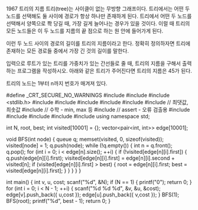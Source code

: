 1967 트리의 지름
트리(tree)는 사이클이 없는 무방향 그래프이다. 트리에서는 어떤 두 노드를 선택해도 둘 사이에 경로가 항상 하나만 존재하게 된다. 
트리에서 어떤 두 노드를 선택해서 양쪽으로 쫙 당길 때, 가장 길게 늘어나는 경우가 있을 것이다. 이럴 때 트리의 모든 노드들은 이 두 노드를 지름의 끝 점으로 하는 원 안에 들어가게 된다.

이런 두 노드 사이의 경로의 길이를 트리의 지름이라고 한다. 정확히 정의하자면 트리에 존재하는 모든 경로들 중에서 가장 긴 것의 길이를 말한다.

입력으로 루트가 있는 트리를 가중치가 있는 간선들로 줄 때, 트리의 지름을 구해서 출력하는 프로그램을 작성하시오. 아래와 같은 트리가 주어진다면 트리의 지름은 45가 된다.

트리의 노드는 1부터 n까지 번호가 매겨져 있다.



#define _CRT_SECURE_NO_WARNINGS
#include <numeric>
#include <cstdio>
#include <stdlib.h>
#include <iostream>
#include <cstring>
#include <string>
#include <algorithm>
#include <vector>
#include <climits>   // 최댓값, 최솟값
#include <cmath>   // 수학 - min, max 등
#include <cassert>   // assert - 오류 검출용
#include <queue>
#include <stack>
#include <deque>
#include <map>
#include <set>
using namespace std;

int N, root, best;
int visited[10001] = {};
vector<pair<int, int>> edge[10001];

void BFS(int node) {
	queue<int> q;
	memset(visited, 0, sizeof(visited));
	visited[node] = 1;
	q.push(node);
	while (!q.empty()) {
		int n = q.front();
		q.pop();
		for (int i = 0; i < edge[n].size(); ++i) {
			if (!visited[edge[n][i].first]) {
				q.push(edge[n][i].first);
				visited[edge[n][i].first] = edge[n][i].second + visited[n];
				if (visited[edge[n][i].first] > best) {
					root = edge[n][i].first;
					best = visited[edge[n][i].first];
				}
			}
		}
	}
}

int main() {
	int v, u, cost;
	scanf("%d", &N);
	if (N == 1) {
		printf("0");
		return 0;
	}
	for (int i = 0; i < N - 1; ++i) {
		scanf("%d %d %d", &v, &u, &cost);
		edge[v].push_back({ u,cost });
		edge[u].push_back({ v,cost });
	}
	BFS(1);
	BFS(root);
	printf("%d", best - 1);
	return 0;
}
